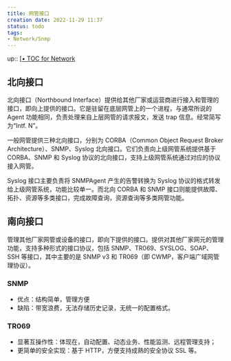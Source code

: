 ```yaml
---
title: 网管接口
creation date: 2022-11-29 11:37 
status: todo
tags: 
- Network/Snmp
---
```

up:: [[• TOC for Network](%E2%80%A2%20TOC%20for%20Network.md)

## 北向接口

北向接口（Northbound Interface）提供给其他厂家或运营商进行接入和管理的接口，即向上提供的接口。它是驻留在底层网管上的一个进程，与通常所说的 Agent 功能相同，负责处理来自上层网管的请求报文，发送 trap 信息。经常简写为“Intf. N”。

一般网管提供三种北向接口，分别为 CORBA（Common Object Request Broker Architecture）、SNMP、Syslog 北向接口。它们负责向上级网管系统提供基于 CORBA、SNMP 和 Syslog 协议的北向接口，支持上级网管系统通过对应的协议接入网管。

Syslog 接口主要负责将 SNMPAgent 产生的告警转换为 Syslog 协议的格式转发给上级网管系统，功能比较单一。而北向 CORBA 和 SNMP 接口则能提供故障、拓扑、资源等多类接口，完成故障查询，资源查询等多类网管功能。

## 南向接口

管理其他厂家网管或设备的接口，即向下提供的接口。提供对其他厂家网元的管理功能，支持多种形式的接口协议，包括 SNMP、TR069、SYSLOG、SOAP、SSH 等接口，其中主要的是 SNMP v3 和 TR069（即 CWMP，客户端广域网管理协议）。

### SNMP

- 优点：结构简单，管理方便
- 缺陷：带宽浪费，无法存储历史记录，无统一的配置格式。

### TR069

- 显著互操作性：体现在，自动配置、动态业务、性能监测、远程管理支持；
- 更简单的安全实现：基于 HTTP，方便支持成熟的安全协议 SSL 等。